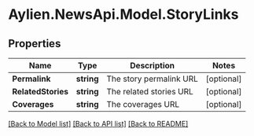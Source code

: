 # Aylien.NewsApi.Model.StoryLinks
## Properties

Name | Type | Description | Notes
------------ | ------------- | ------------- | -------------
**Permalink** | **string** | The story permalink URL | [optional] 
**RelatedStories** | **string** | The related stories URL | [optional] 
**Coverages** | **string** | The coverages URL | [optional] 

[[Back to Model list]](../README.md#documentation-for-models) [[Back to API list]](../README.md#documentation-for-api-endpoints) [[Back to README]](../README.md)

